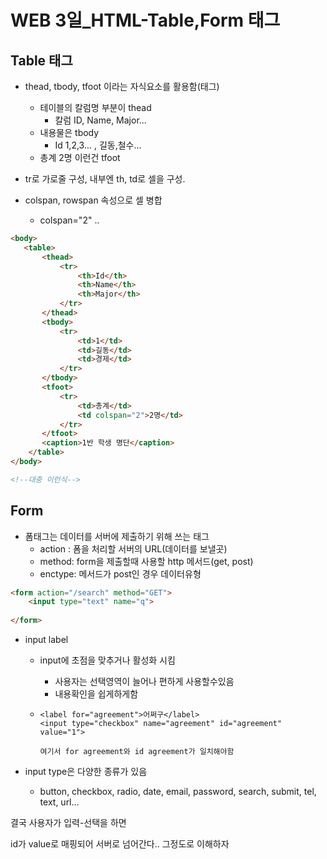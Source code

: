 # WEB 3일_HTML-Table,Form 태그

## Table 태그

- thead, tbody, tfoot 이라는 자식요소를 활용함(태그)
  - 테이블의 칼럼명 부분이 thead
    - 칼럼 ID, Name, Major...
  - 내용물은 tbody
    - Id 1,2,3... , 길동,철수...
  - 총계 2명 이런건 tfoot



- tr로 가로줄 구성, 내부엔 th, td로 셀을 구성.
- colspan, rowspan 속성으로 셀 병합
  - colspan="2" ..

```html
<body>
   <table>
       <thead>
           <tr>
               <th>Id</th>
               <th>Name</th>
               <th>Major</th>
           </tr>
       </thead>
       <tbody>
           <tr>
               <td>1</td>
               <td>길동</td>
               <td>경제</td>
           </tr>
       </tbody>
       <tfoot>
           <tr>
               <td>총계</td>
               <td colspan="2">2명</td>
           </tr>
       </tfoot>
       <caption>1반 학생 명단</caption>
    </table>
</body>

<!--대충 이런식-->
```



## Form

- 폼태그는 데이터를 서버에 제출하기 위해 쓰는 태그
  - action : 폼을 처리할 서버의 URL(데이터를 보낼곳)
  - method: form을 제출할때 사용할 http 메서드(get, post)
  - enctype: 메서드가 post인 경우 데이터유형



```html
<form action="/search" method="GET">
    <input type="text" name="q">
 
</form>
```



- input label

  - input에 초점을 맞추거나 활성화 시킴

    - 사용자는 선택영역이 늘어나 편하게 사용할수있음
    - 내용확인을 쉽게하게함

  - ``` id
    <label for="agreement">어쩌구</label>
    <input type="checkbox" name="agreement" id="agreement" value="1">
    
    여기서 for agreement와 id agreement가 일치해야함
    ```

 - input type은 다양한 종류가 있음
   - button, checkbox, radio, date, email, password, search, submit, tel, text, url...

결국 사용자가 입력-선택을 하면

id가 value로 매핑되어 서버로 넘어간다.. 그정도로 이해하자
